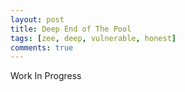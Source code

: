 ```yaml
---
layout: post
title: Deep End of The Pool
tags: [zee, deep, vulnerable, honest]
comments: true
---
```

 Work In Progress